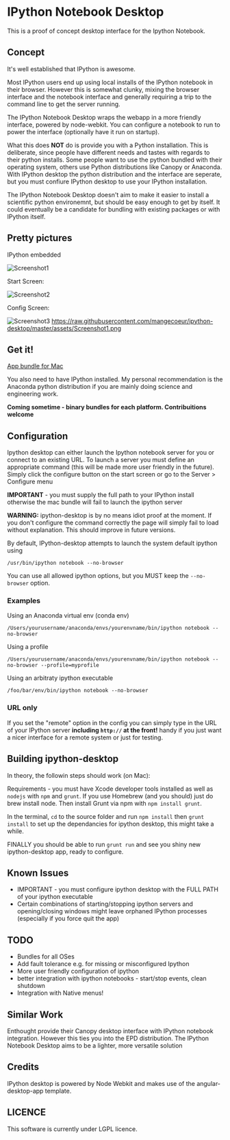 # IPython Notebook Desktop

This is a proof of concept desktop interface for the Ipython Notebook. 

## Concept
It's well established that IPython is awesome.

Most IPython users end up using local installs of the IPython notebook in their browser. However this is somewhat clunky, mixing the browser interface and the notebook interface and generally requiring a trip to the command line to get the server running.

The IPython Notebook Desktop wraps the webapp in a more friendly interface, powered by node-webkit. You can configure a notebook to run to power the interface (optionally have it run on startup).

What this does **NOT** do is provide you with a Python installation. This is deliberate, since people have different needs and tastes with regards to their python installs. Some people want to use the python bundled with their operating system, others use Python distributions like Canopy or Anaconda. With IPython desktop the python distribution and the interface are seperate, but you must confiure IPython desktop to use your IPython installation.

The IPython Notebook Desktop doesn't aim to make it easier to install a scientific python environemnt, but should be easy enough to get by itself. It could eventually be a candidate for bundling with existing packages or with IPython itself.


## Pretty pictures
IPython embedded

![Screenshot1](https://raw.githubusercontent.com/mangecoeur/ipython-desktop/master/assets/Screenshot1.png "Screenshot1")

Start Screen:

![Screenshot2](https://raw.githubusercontent.com/mangecoeur/ipython-desktop/master/assets/Screenshot2.png "Start screen")

Config Screen:

![Screenshot3](https://raw.githubusercontent.com/mangecoeur/ipython-desktop/master/assets/Screenshot3.png "Screenshot3")
https://raw.githubusercontent.com/mangecoeur/ipython-desktop/master/assets/Screenshot1.png

## Get it!
[App bundle for Mac](https://github.com/mangecoeur/ipython-desktop/blob/master/apps/ipython-desktop.zip)

You also need to have IPython installed. My personal recommendation is the Anaconda python distribution if you are mainly doing science and engineering work.

**Coming sometime - binary bundles for each platform. Contribuitions welcome**

## Configuration

Ipython desktop can either launch the Ipython notebook server for you or connect to an existing URL. To launch a server you must define an appropriate command (this will be made more user friendly in the future). Simply click the configure button on the start screen or go to the Server > Configure menu

**IMPORTANT** - you must supply the full path to your IPython install otherwise the mac bundle will fail to launch the ipython server

**WARNING:** ipython-desktop is by no means idiot proof at the moment. If you don't configure the command correctly the page will simply fail to load without explanation. This should improve in future versions.

By default, IPython-desktop attempts to launch the system default ipython using

`/usr/bin/ipython notebook --no-browser`

You can use all allowed ipython options, but you MUST keep the `--no-browser` option.

### Examples
Using an Anaconda virtual env (conda env)

`/Users/yourusername/anaconda/envs/yourenvname/bin/ipython notebook --no-browser`

Using a profile

`/Users/yourusername/anaconda/envs/yourenvname/bin/ipython notebook --no-browser --profile=myprofile`

Using an arbitraty ipython executable

`/foo/bar/env/bin/ipython notebook --no-browser`


### URL only
If you set the "remote" option in the config you can simply type in the URL of your IPython server **including `http://` at the front!** handy if you just want a nicer interface for a remote system or just for testing.


## Building ipython-desktop
In theory, the followin steps should work (on Mac):

Requirements - you must have Xcode developer tools installed as well as `nodejs` with `npm` and `grunt`. If you use Homebrew (and you should) just do brew install node. Then install Grunt via npm with `npm install grunt`.

In the terminal, `cd` to the source folder and run `npm install` then `grunt install` to set up the dependancies for ipython desktop, this might take a while. 

FINALLY you should be able to run `grunt run` and see you shiny new ipython-desktop app, ready to configure.

## Known Issues

- IMPORTANT - you must configure ipython desktop with the FULL PATH of your ipython executable
- Certain combinations of starting/stopping ipython servers and opening/closing windows might leave orphaned IPython processes (especially if you force quit the app)

## TODO
- Bundles for all OSes
- Add fault tolerance e.g. for missing or misconfigured Ipython
- More user friendly configuration of ipython
- better integration with ipython notebooks - start/stop events, clean shutdown
- Integration with Native menus!

## Similar Work
Enthought provide their Canopy desktop interface with IPython notebook integration. However this ties you into the EPD distribution. The IPython Notebook Desktop aims to be a lighter, more versatile solution


## Credits
IPython desktop is powered by Node Webkit and makes use of the angular-desktop-app template.

## LICENCE
This software is currently under LGPL licence.
